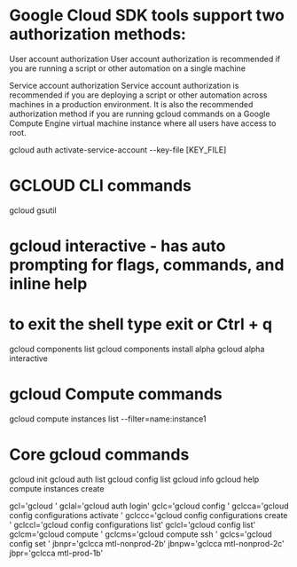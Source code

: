# Google Cloud SDK tools support two authorization methods:
User account authorization
  User account authorization is recommended if you are running a script or other automation on a single machine

Service account authorization
  Service account authorization is recommended if you are deploying a script or other automation across machines in a production environment. It is also the recommended authorization method if you are running gcloud commands on a Google Compute Engine virtual machine instance where all users have access to root.

  gcloud auth activate-service-account --key-file [KEY_FILE]

# GCLOUD CLI commands
gcloud
gsutil

# gcloud interactive - has auto prompting for flags, commands, and inline help
# to exit the shell type exit or Ctrl + q
gcloud components list
gcloud components install alpha
gcloud alpha interactive

# gcloud Compute commands
gcloud compute instances list --filter=name:instance1

# Core gcloud commands
gcloud init
gcloud auth list
gcloud config list
gcloud info
gcloud help compute instances create


gcl='gcloud '
gclal='gcloud auth login'
gclc='gcloud config '
gclcca='gcloud config configurations activate '
gclccc='gcloud config configurations create '
gclccl='gcloud config configurations list'
gclcl='gcloud config list'
gclcm='gcloud compute '
gclcms='gcloud compute ssh '
gclcs='gcloud config set '
jbnpr='gclcca mtl-nonprod-2b'
jbnpw='gclcca mtl-nonprod-2c'
jbpr='gclcca mtl-prod-1b'
